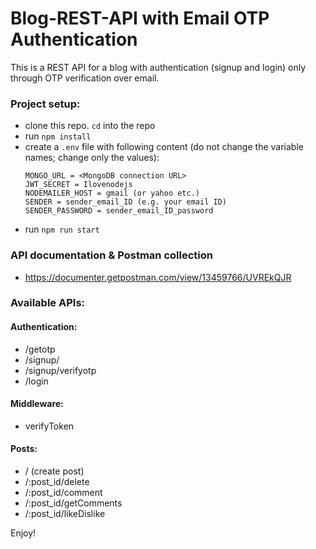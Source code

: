 # Blog-REST-API with Email OTP Authentication 
   This is a REST API for a blog with authentication (signup and login) only through OTP verification over email.

### Project setup:
- clone this repo. ```cd``` into the repo
- run ```npm install```
- create a ```.env``` file with following content (do not change the variable names; change only the values):
  ```
  MONGO_URL = <MongoDB connection URL>
  JWT_SECRET = Ilovenodejs
  NODEMAILER_HOST = gmail (or yahoo etc.)
  SENDER = sender_email_ID (e.g. your email ID)
  SENDER_PASSWORD = sender_email_ID_password
  ```
- run ```npm run start```

### API documentation & Postman collection
- https://documenter.getpostman.com/view/13459766/UVREkQJR

### Available APIs:

#### Authentication:
- /getotp
- /signup/
- /signup/verifyotp
- /login

#### Middleware:
- verifyToken

#### Posts:
- / (create post)
- /:post_id/delete
- /:post_id/comment
- /:post_id/getComments
- /:post_id/likeDislike


Enjoy!
